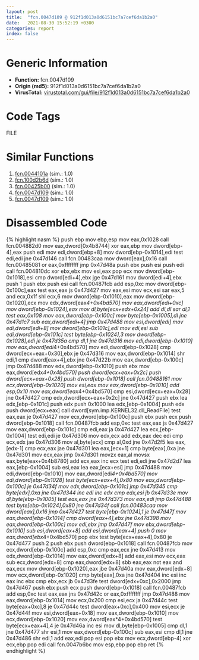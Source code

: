 ```yaml
---
layout: post
title:  "fcn.0047d109 @ 912f1d013a0d6151bc7a7cef6da1b2a0"
date:   2021-08-30 15:52:19 +0300
categories: report
index: false
---
```


# Generic Information
- **Function:** fcn.0047d109
- **Origin (md5):** 912f1d013a0d6151bc7a7cef6da1b2a0
- **VirusTotal:** [virustotal.com/gui/file/912f1d013a0d6151bc7a7cef6da1b2a0][virustotal_ref]

# Code Tags
<span class="tag" id="FILE">FILE</span>


# Similar Functions

1. [fcn.0044101a][similar_1_ref] (sim.: 1.0)
2. [fcn.100d2b6d][similar_2_ref] (sim.: 1.0)
3. [fcn.00425b00][similar_3_ref] (sim.: 1.0)
4. [fcn.0047d109][similar_4_ref] (sim.: 1.0)
5. [fcn.0047d109][similar_5_ref] (sim.: 1.0)


# Disassembled Code

{% highlight nasm %}
push ebp
mov ebp,esp
mov eax,0x1028
call fcn.004882d0
mov eax,dword[0x4b8744]
xor eax,ebp
mov dword[ebp-4],eax
push edi
mov edi,dword[ebp+8]
mov dword[ebp-0x1014],edi
test edi,edi
jne 0x47d146
call fcn.00483caa
mov dword[eax],0x16
call fcn.00485081
or eax,0xffffffff
jmp 0x47d48a
push ebx
push esi
push edi
call fcn.004810dc
xor ebx,ebx
mov esi,eax
pop ecx
mov dword[ebp-0x1018],esi
cmp dword[edi+4],ebx
jge 0x47d161
mov dword[edi+4],ebx
push 1
push ebx
push esi
call fcn.00487fcb
add esp,0xc
mov dword[ebp-0x100c],eax
test eax,eax
js 0x47d427
mov eax,esi
mov ecx,esi
sar eax,5
and ecx,0x1f
shl ecx,6
mov dword[ebp-0x1010],eax
mov dword[ebp-0x1020],ecx
mov edx,dword[eax*4+0x4bd570]
mov eax,dword[edi+0xc]
mov dword[ebp-0x1024],eax
mov dl,byte[ecx+edx+0x24]
add dl,dl
sar dl,1
test eax,0x108
mov eax,dword[ebp-0x100c]
mov byte[ebp-0x1005],dl
jne 0x47d1c7
sub eax,dword[edi+4]
jmp 0x47d488
mov esi,dword[edi]
mov edi,dword[edi+8]
mov dword[ebp-0x101c],edi
mov edi,esi
sub edi,dword[ebp-0x101c]
test byte[ebp-0x1024],3
mov dword[ebp-0x1028],edi
je 0x47d35a
cmp dl,1
jne 0x47d316
mov edi,dword[ebp-0x1010]
mov eax,dword[edi*4+0x4bd570]
mov edi,dword[ebp-0x1028]
cmp dword[ecx+eax+0x30],ebx
je 0x47d316
mov eax,dword[ebp-0x1014]
shr edi,1
cmp dword[eax+4],ebx
jne 0x47d22b
mov eax,dword[ebp-0x100c]
jmp 0x47d488
mov edx,dword[ebp-0x1010]
push ebx
mov eax,dword[edx*4+0x4bd570]
push dword[ecx+eax+0x2c]
push dword[ecx+eax+0x28]
push dword[ebp-0x1018]
call fcn.00488161
mov ecx,dword[ebp-0x1020]
mov esi,eax
mov eax,dword[ebp-0x1010]
add esp,0x10
mov eax,dword[eax*4+0x4bd570]
cmp esi,dword[ecx+eax+0x28]
jne 0x47d427
cmp edx,dword[ecx+eax+0x2c]
jne 0x47d427
push ebx
lea edx,[ebp-0x101c]
push edx
push 0x1000
lea edx,[ebp-0x1004]
push edx
push dword[ecx+eax]
call dword[sym.imp.KERNEL32.dll_ReadFile]
test eax,eax
je 0x47d427
mov ecx,dword[ebp-0x100c]
push ebx
push ecx
push dword[ebp-0x1018]
call fcn.00487fcb
add esp,0xc
test eax,eax
js 0x47d427
mov eax,dword[ebp-0x101c]
cmp edi,eax
ja 0x47d427
lea ecx,[ebp-0x1004]
test edi,edi
je 0x47d306
mov edx,ecx
add edx,eax
dec edi
cmp ecx,edx
jae 0x47d306
mov al,byte[ecx]
cmp al,0xd
jne 0x47d2f5
lea eax,[edx-1]
cmp ecx,eax
jae 0x47d301
lea eax,[ecx+1]
cmp byte[eax],0xa
jne 0x47d301
mov ecx,eax
jmp 0x47d301
movzx eax,al
movsx eax,byte[eax+0x4b8780]
add ecx,eax
inc ecx
test edi,edi
jne 0x47d2d7
lea eax,[ebp-0x1004]
sub esi,eax
lea eax,[ecx+esi]
jmp 0x47d488
mov edi,dword[ebp-0x1010]
mov eax,dword[edi*4+0x4bd570]
mov edi,dword[ebp-0x1028]
test byte[ecx+eax+4],0x80
mov eax,dword[ebp-0x100c]
je 0x47d34f
mov edx,dword[ebp-0x101c]
jmp 0x47d345
cmp byte[edx],0xa
jne 0x47d344
inc edi
inc edx
cmp edx,esi
jb 0x47d33e
mov dl,byte[ebp-0x1005]
test eax,eax
jne 0x47d373
mov eax,edi
jmp 0x47d488
test byte[ebp-0x1024],0x80
jne 0x47d34f
call fcn.00483caa
mov dword[eax],0x16
jmp 0x47d427
test byte[ebp-0x1024],1
je 0x47d47f
mov eax,dword[ebp-0x1014]
cmp dword[eax+4],ebx
jne 0x47d398
mov eax,dword[ebp-0x100c]
mov edi,ebx
jmp 0x47d47f
mov ebx,dword[ebp-0x1010]
sub esi,dword[eax+8]
add esi,dword[eax+4]
push 0
mov eax,dword[ebx*4+0x4bd570]
pop ebx
test byte[ecx+eax+4],0x80
je 0x47d477
push 2
push ebx
push dword[ebp-0x1018]
call fcn.00487fcb
mov ecx,dword[ebp-0x100c]
add esp,0xc
cmp eax,ecx
jne 0x47d413
mov edx,dword[ebp-0x1014]
mov eax,dword[edx+8]
add eax,esi
mov ecx,eax
sub ecx,dword[edx+8]
cmp eax,dword[edx+8]
sbb eax,eax
not eax
and eax,ecx
mov dword[ebp-0x1020],eax
jbe 0x47d40a
mov eax,dword[edx+8]
mov ecx,dword[ebp-0x1020]
cmp byte[eax],0xa
jne 0x47d404
inc esi
inc eax
inc ebx
cmp ebx,ecx
jb 0x47d3fe
test dword[edx+0xc],0x2000
jmp 0x47d467
push ebx
push ecx
push dword[ebp-0x1018]
call fcn.00487fcb
add esp,0xc
test eax,eax
jns 0x47d42c
or eax,0xffffffff
jmp 0x47d488
mov eax,dword[ebp-0x1014]
mov ecx,0x200
cmp esi,ecx
ja 0x47d44c
test byte[eax+0xc],8
je 0x47d44c
test dword[eax+0xc],0x400
mov esi,ecx
je 0x47d44f
mov esi,dword[eax+0x18]
mov eax,dword[ebp-0x1010]
mov ecx,dword[ebp-0x1020]
mov eax,dword[eax*4+0x4bd570]
test byte[ecx+eax+4],4
je 0x47d46a
inc esi
mov dl,byte[ebp-0x1005]
cmp dl,1
jne 0x47d477
shr esi,1
mov eax,dword[ebp-0x100c]
sub eax,esi
cmp dl,1
jne 0x47d486
shr edi,1
add eax,edi
pop esi
pop ebx
mov ecx,dword[ebp-4]
xor ecx,ebp
pop edi
call fcn.0047b6bc
mov esp,ebp
pop ebp
ret
{% endhighlight %}


[similar_1_ref]: /report/fcn.0044101a@ba5ec83721de3ca10b3c9583f3b2c6a1
[similar_2_ref]: /report/fcn.100d2b6d@a0ac129ff3ea4c0dfa9529c259a9502c
[similar_3_ref]: /report/fcn.00425b00@d96761eb00d2d97e2b6f5ffffed0b46a
[similar_4_ref]: /report/fcn.0047d109@fb9b7d22bc1c143ac66b0575cbdd088d
[similar_5_ref]: /report/fcn.0047d109@152885a790b99953ce23874f0947b7bd
[virustotal_ref]: https://www.virustotal.com/gui/file/912f1d013a0d6151bc7a7cef6da1b2a0